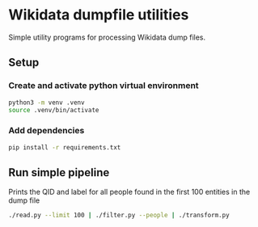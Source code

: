 # Wikidata dumpfile utilities

Simple utility programs for processing Wikidata dump files.

## Setup

### Create and activate python virtual environment

```bash
python3 -m venv .venv
source .venv/bin/activate
```

### Add dependencies

```bash
pip install -r requirements.txt
```

## Run simple pipeline

Prints the QID and label for all people found in the first 100 entities in the dump file

```bash
./read.py --limit 100 | ./filter.py --people | ./transform.py
```
